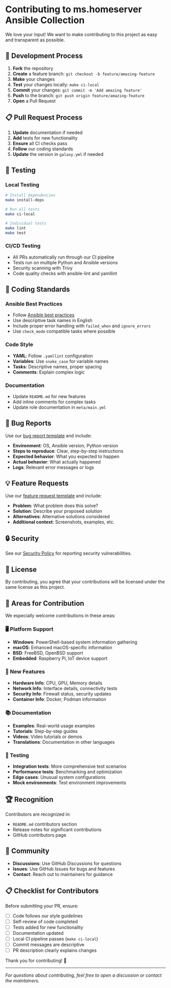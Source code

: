 # Contributing to ms.homeserver Ansible Collection

We love your input! We want to make contributing to this project as easy and transparent as possible.

## 🚀 Development Process

1. **Fork** the repository
2. **Create** a feature branch: `git checkout -b feature/amazing-feature`
3. **Make** your changes
4. **Test** your changes locally: `make ci-local`
5. **Commit** your changes: `git commit -m 'Add amazing feature'`
6. **Push** to the branch: `git push origin feature/amazing-feature`
7. **Open** a Pull Request

## 📋 Pull Request Process

1. **Update** documentation if needed
2. **Add** tests for new functionality
3. **Ensure** all CI checks pass
4. **Follow** our coding standards
5. **Update** the version in `galaxy.yml` if needed

## 🧪 Testing

### Local Testing
```bash
# Install dependencies
make install-deps

# Run all tests
make ci-local

# Individual tests
make lint
make test
```

### CI/CD Testing
- All PRs automatically run through our CI pipeline
- Tests run on multiple Python and Ansible versions
- Security scanning with Trivy
- Code quality checks with ansible-lint and yamllint

## 📝 Coding Standards

### Ansible Best Practices
- Follow [Ansible best practices](https://docs.ansible.com/ansible/latest/user_guide/playbooks_best_practices.html)
- Use descriptive task names in English
- Include proper error handling with `failed_when` and `ignore_errors`
- Use `check_mode` compatible tasks where possible

### Code Style
- **YAML**: Follow `.yamllint` configuration
- **Variables**: Use `snake_case` for variable names
- **Tasks**: Descriptive names, proper spacing
- **Comments**: Explain complex logic

### Documentation
- Update `README.md` for new features
- Add inline comments for complex tasks
- Update role documentation in `meta/main.yml`

## 🐛 Bug Reports

Use our [bug report template](.github/ISSUE_TEMPLATE/bug_report.md) and include:

- **Environment**: OS, Ansible version, Python version
- **Steps to reproduce**: Clear, step-by-step instructions
- **Expected behavior**: What you expected to happen
- **Actual behavior**: What actually happened
- **Logs**: Relevant error messages or logs

## 💡 Feature Requests

Use our [feature request template](.github/ISSUE_TEMPLATE/feature_request.md) and include:

- **Problem**: What problem does this solve?
- **Solution**: Describe your proposed solution
- **Alternatives**: Alternative solutions considered
- **Additional context**: Screenshots, examples, etc.

## 🔒 Security

See our [Security Policy](SECURITY.md) for reporting security vulnerabilities.

## 📄 License

By contributing, you agree that your contributions will be licensed under the same license as this project.

## 🎯 Areas for Contribution

We especially welcome contributions in these areas:

### 🖥️ Platform Support
- **Windows**: PowerShell-based system information gathering
- **macOS**: Enhanced macOS-specific information
- **BSD**: FreeBSD, OpenBSD support
- **Embedded**: Raspberry Pi, IoT device support

### 🔌 New Features
- **Hardware Info**: CPU, GPU, Memory details
- **Network Info**: Interface details, connectivity tests
- **Security Info**: Firewall status, security updates
- **Container Info**: Docker, Podman information

### 📚 Documentation
- **Examples**: Real-world usage examples
- **Tutorials**: Step-by-step guides
- **Videos**: Video tutorials or demos
- **Translations**: Documentation in other languages

### 🧪 Testing
- **Integration tests**: More comprehensive test scenarios
- **Performance tests**: Benchmarking and optimization
- **Edge cases**: Unusual system configurations
- **Mock environments**: Test environment improvements

## 🏆 Recognition

Contributors are recognized in:
- `README.md` contributors section
- Release notes for significant contributions
- GitHub contributors page

## 💬 Community

- **Discussions**: Use GitHub Discussions for questions
- **Issues**: Use GitHub Issues for bugs and features
- **Contact**: Reach out to maintainers for guidance

## 📋 Checklist for Contributors

Before submitting your PR, ensure:

- [ ] Code follows our style guidelines
- [ ] Self-review of code completed
- [ ] Tests added for new functionality
- [ ] Documentation updated
- [ ] Local CI pipeline passes (`make ci-local`)
- [ ] Commit messages are descriptive
- [ ] PR description clearly explains changes

Thank you for contributing! 🙏

---

*For questions about contributing, feel free to open a discussion or contact the maintainers.*
